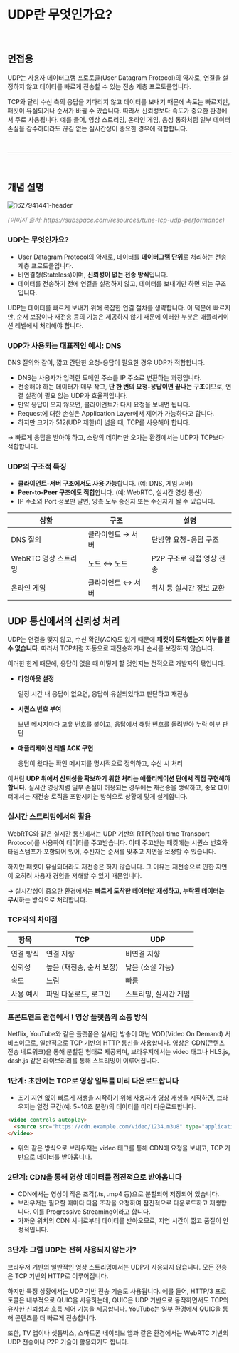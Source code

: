 # UDP란 무엇인가요?

<br/>

## 면접용

UDP는 사용자 데이터그램 프로토콜(User Datagram Protocol)의 약자로, 연결을 설정하지 않고 데이터를 빠르게 전송할 수 있는 전송 계층 프로토콜입니다.

TCP와 달리 수신 측의 응답을 기다리지 않고 데이터를 보내기 때문에 속도는 빠르지만, 패킷이 유실되거나 순서가 바뀔 수 있습니다. 따라서 신뢰성보다 속도가 중요한 환경에서 주로 사용됩니다. 예를 들어, 영상 스트리밍, 온라인 게임, 음성 통화처럼 일부 데이터 손실을 감수하더라도 끊김 없는 실시간성이 중요한 경우에 적합합니다.

<br/>

<hr/>
<br/>

## 개념 설명

![1627941441-header](https://github.com/user-attachments/assets/0c9f998b-151b-4817-9f04-c1d5d020a656)
<div style="color:rgb(123, 123, 123)"><i>(이미지 출처: https://subspace.com/resources/tune-tcp-udp-performance)</i></div>

### UDP는 무엇인가요?

- User Datagram Protocol의 약자로, 데이터를 **데이터그램 단위**로 처리하는 전송 계층 프로토콜입니다.
- 비연결형(Stateless)이며, **신뢰성이 없는 전송 방식**입니다.
- 데이터를 전송하기 전에 연결을 설정하지 않고, 데이터를 보내기만 하면 되는 구조입니다.

UDP는 데이터를 빠르게 보내기 위해 복잡한 연결 절차를 생략합니다. 이 덕분에 빠르지만, 순서 보장이나 재전송 등의 기능은 제공하지 않기 때문에 이러한 부분은 애플리케이션 레벨에서 처리해야 합니다.

### UDP가 사용되는 대표적인 예시: DNS

DNS 질의와 같이, 짧고 간단한 요청-응답이 필요한 경우 UDP가 적합합니다.

- DNS는 사용자가 입력한 도메인 주소를 IP 주소로 변환하는 과정입니다.
- 전송해야 하는 데이터가 매우 작고, **단 한 번의 요청-응답이면 끝나는 구조**이므로, 연결 설정이 필요 없는 UDP가 효율적입니다.
- 만약 응답이 오지 않으면, 클라이언트가 다시 요청을 보내면 됩니다.
- Request에 대한 손실은 Application Layer에서 제어가 가능하다고 합니다.
- 하지만 크기가 512(UDP 제한)이 넘을 때, TCP를 사용해야 합니다.

→ 빠르게 응답을 받아야 하고, 소량의 데이터만 오가는 환경에서는 UDP가 TCP보다 적합합니다.

### UDP의 구조적 특징

- **클라이언트-서버 구조에서도 사용 가능**합니다. (예: DNS, 게임 서버)
- **Peer-to-Peer 구조에도 적합**합니다. (예: WebRTC, 실시간 영상 통신)
- IP 주소와 Port 정보만 알면, 양측 모두 송신자 또는 수신자가 될 수 있습니다.

| 상황 | 구조 | 설명 |
| --- | --- | --- |
| DNS 질의 | 클라이언트 → 서버 | 단방향 요청-응답 구조 |
| WebRTC 영상 스트리밍 | 노드 ↔ 노드 | P2P 구조로 직접 영상 전송 |
| 온라인 게임 | 클라이언트 ↔ 서버 | 위치 등 실시간 정보 교환 |

## UDP 통신에서의 신뢰성 처리

UDP는 연결을 맺지 않고, 수신 확인(ACK)도 없기 때문에 **패킷이 도착했는지 여부를 알 수 없습니다**. 따라서 TCP처럼 자동으로 재전송하거나 순서를 보장하지 않습니다.

이러한 한계 때문에, 응답이 없을 때 어떻게 할 것인지는 전적으로 개발자의 몫입니다.

- **타임아웃 설정**
    
    일정 시간 내 응답이 없으면, 응답이 유실되었다고 판단하고 재전송
    
- **시퀀스 번호 부여**
    
    보낸 메시지마다 고유 번호를 붙이고, 응답에서 해당 번호를 돌려받아 누락 여부 판단
    
- **애플리케이션 레벨 ACK 구현**
    
    응답이 왔다는 확인 메시지를 명시적으로 정의하고, 수신 시 처리
    

이처럼 **UDP 위에서 신뢰성을 확보하기 위한 처리는 애플리케이션 단에서 직접 구현해야 합니다.** 실시간 영상처럼 일부 손실이 허용되는 경우에는 재전송을 생략하고, 중요 데이터에서는 재전송 로직을 포함시키는 방식으로 상황에 맞게 설계합니다.

### 실시간 스트리밍에서의 활용

WebRTC와 같은 실시간 통신에서는 UDP 기반의 RTP(Real-time Transport Protocol)를 사용하여 데이터를 주고받습니다. 이때 주고받는 패킷에는 시퀀스 번호와 타임스탬프가 포함되어 있어, 수신자는 순서를 맞추고 지연을 보정할 수 있습니다.

하지만 패킷이 유실되더라도 재전송은 하지 않습니다. 그 이유는 재전송으로 인한 지연이 오히려 사용자 경험을 저해할 수 있기 때문입니다.

→ 실시간성이 중요한 환경에서는 **빠르게 도착한 데이터만 재생하고, 누락된 데이터는 무시**하는 방식으로 처리합니다.

### TCP와의 차이점

| 항목 | TCP | UDP |
| --- | --- | --- |
| 연결 방식 | 연결 지향 | 비연결 지향 |
| 신뢰성 | 높음 (재전송, 순서 보장) | 낮음 (소실 가능) |
| 속도 | 느림 | 빠름 |
| 사용 예시 | 파일 다운로드, 로그인 | 스트리밍, 실시간 게임 |

### 프론트엔드 관점에서 ! 영상 플랫폼의 소통 방식

Netflix, YouTube와 같은 플랫폼은 실시간 방송이 아닌 VOD(Video On Demand) 서비스이므로, 일반적으로 TCP 기반의 HTTP 통신을 사용합니다. 영상은 CDN(콘텐츠 전송 네트워크)을 통해 분할된 형태로 제공되며, 브라우저에서는 video 태그나 HLS.js, dash.js 같은 라이브러리를 통해 스트리밍이 이루어집니다.

### 1단계: 초반에는 TCP로 영상 일부를 미리 다운로드합니다

- 초기 지연 없이 빠르게 재생을 시작하기 위해 사용자가 영상 재생을 시작하면, 브라우저는 일정 구간(예: 5~10초 분량)의 데이터를 미리 다운로드합니다.

```html
<video controls autoplay>
  <source src="https://cdn.example.com/video/1234.m3u8" type="application/x-mpegURL">
</video>

```

- 위와 같은 방식으로 브라우저는 video 태그를 통해 CDN에 요청을 보내고, TCP 기반으로 데이터를 받아옵니다.

### 2단계: CDN을 통해 영상 데이터를 점진적으로 받아옵니다

- CDN에서는 영상이 작은 조각(.ts, .mp4 등)으로 분할되어 저장되어 있습니다.
- 브라우저는 필요할 때마다 다음 조각을 요청하여 점진적으로 다운로드하고 재생합니다. 이를 Progressive Streaming이라고 합니다.
- 가까운 위치의 CDN 서버로부터 데이터를 받아오므로, 지연 시간이 짧고 품질이 안정적입니다.

### 3단계: 그럼 UDP는 전혀 사용되지 않는가?

브라우저 기반의 일반적인 영상 스트리밍에서는 UDP가 사용되지 않습니다. 모든 전송은 TCP 기반의 HTTP로 이루어집니다.

하지만 특정 상황에서는 UDP 기반 전송 기술도 사용됩니다. 예를 들어, HTTP/3 프로토콜은 내부적으로 QUIC을 사용하는데, QUIC은 UDP 기반으로 동작하면서도 TCP와 유사한 신뢰성과 흐름 제어 기능을 제공합니다. YouTube는 일부 환경에서 QUIC을 통해 콘텐츠를 더 빠르게 전송합니다.

또한, TV 앱이나 셋톱박스, 스마트폰 네이티브 앱과 같은 환경에서는 WebRTC 기반의 UDP 전송이나 P2P 기술이 활용되기도 합니다.